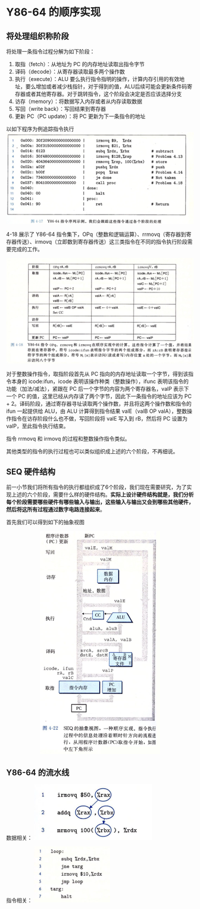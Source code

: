 # Y86-64 的顺序实现

## 将处理组织称阶段
将处理一条指令过程分解为如下阶段：
1. 取指（fetch）：从地址为 PC 的内存地址读取出指令字节
2. 译码（decode）：从寄存器读取最多两个操作数
3. 执行（execute）：ALU 要么执行指令指明的操作，计算内存引用的有效地址，要么增加或者减少栈指针，对于得到的值，ALU后续可能会更新条件码寄存器或者其他寄存器。对于跳转指令，这个阶段会决定是否应该选择分支
4. 访存（memory）：将数据写入内存或者从内存读取数据
5. 写回（write back）：写回结果到寄存器
6. 更新 PC（PC update）：将 PC 更新为下一条指令的地址

以如下程序为例追踪指令执行
<img alt="picture 1" src="../../../images/a40ae2ccdc642ea31fdfdbd7490d7d882b0dc9f9a268af544ad5a35ebaf0ddf4.png" />  

4-18 展示了 Y86-64 指令集下，OPq（整数和逻辑运算）、rrmovq（寄存器到寄存器传送）、irmovq（立即数到寄存器传送）这三类指令在不同的指令执行阶段需要完成的工作。

<img alt="picture 2" src="../../../images/788f13f0a3547772b7d8814244a55b67422e3dd08cd8252a645739300cf75383.png" />  

对于整数操作指令，取指阶段首先从 PC 指向的内存地址读取一个字节，得到该指令本身的 icode:ifun，icode 表明该操作种类（整数操作），ifunc 表明该指令的功能（加法/减法），紧跟在 PC 后一个字节的内容为两个寄存器名，valP 表示下一个 PC 的值，这里已经从内存读了两个字节，因此下一条指令的地址应该为 PC + 2。译码阶段，通过寄存器寻址读取两个操作数，并且将这两个操作数和指令的 ifun 一起提供给 ALU，由 ALU 计算得到指令结果 valE（valB OP valA），整数操作指令在访存阶段什么也不做，写回阶段将 valE 写入到 rB，然后将 PC 设置为 valP，至此指令执行结束。

指令 rrmovq 和 irmovq 的过程和整数操作指令类似。

其他类型的指令的执行过程也可以类似组织成上述的六个阶段，不再细说。

## SEQ 硬件结构
前一小节我们将所有指令的执行都组织成了6个阶段，我们现在需要研究，为了实现上述的六个阶段，需要什么样的硬件结构。**实际上设计硬件结构就是，我们分析每个阶段需要哪些硬件有哪些输入与输出，这些输入与输出又会到哪些其他硬件，然后将这所有过程通过数字电路连接起来**。

首先我们可以得到如下的抽象视图
<center>
<img alt="picture 3" src="../../../images/f701d6f6409de6818b7afe305e2824f758fdd3fd2a949048b77320da0ec8ea7f.png" height="600px"/>  
</center>

## Y86-64 的流水线
数据相关：
<img alt="picture 4" src="../../../images/295d16318cd32480e030d9da93c2cba242cd07ceea6c63bca2bb6be9525c1c13.png" height="150px"/>  

指令相关：
<img alt="picture 5" src="../../../images/8a86d82353d43d265ab9d106a74019cf17c12f5c9da7773d0ae430f5570f9746.png" height="150px"/>  

